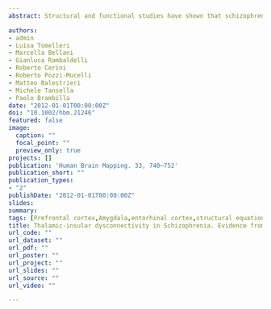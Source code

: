 ```yaml
---
abstract: Structural and functional studies have shown that schizophrenia is often associated with frontolimbic abnormalities in the prefrontal and mediotemporal regions. It is still unclear, however, if such dysfunctional interaction extends as well to relay regions such as the thalamus and the anterior insula. Here, we measured gray matter volumes of five right-hemisphere regions in 68 patients with schizophrenia and 77 matched healthy subjects. The regions were amygdala, thalamus, and entorhinal cortex (identified as anomalous by prior studies on the same population) and dorsolateral prefrontal cortex and anterior insula (isolated by voxel-based morphometry analysis). We used structural equation modeling and found altered path coefficients connecting the thalamus to the anterior insula, the amygdala to the DLPFC, and the entorhinal cortex to the DLPFC. In particular, patients exhibited a stronger thalamus-insular connection than healthy controls. Instead, controls showed positive entorhinal-DLPFC and negative amygdalar-DLPFC connections, both of which were absent in the clinical population. Our data provide evidence that schizophrenia is characterized by an impaired right-hemisphere network, in which intrahemispheric communication involving relay structures may play a major role in sustaining the pathophysiology of the disease.

authors:
- admin
- Luisa Tomelleri
- Marcella Bellani
- Gianluca Rambaldelli
- Roberto Cerini
- Roberto Pozzi-Mucelli
- Matteo Balestrieri
- Michele Tansella
- Paolo Brambilla
date: "2012-01-01T00:00:00Z"
doi: "10.1002/hbm.21246"
featured: false
image: 
  caption: ""
  focal_point: ""
  preview_only: true
projects: []
publication: 'Human Brain Mapping. 33, 740–752'
publication_short: ""
publication_types:
- "2"
publishDate: "2012-01-01T00:00:00Z"
slides: 
summary:
tags: [Prefrontal cortex,Amygdala,entorhinal cortex,structural equation modeling,voxel-based morphometry]
title: Thalamic-insular dysconnectivity in Schizophrenia. Evidence from structural equation modeling 
url_code: ""
url_dataset: ""
url_pdf: ""
url_poster: ""
url_project: ""
url_slides: ""
url_source: ""
url_video: ""

---
```

